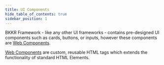 ```yaml
---
title: UI Components
hide_table_of_contents: true
sidebar_position: 1
---
```


<div class="mb-5">
    <p class="lead">
        BKKR Framework - like any other UI frameworks - contains pre-designed UI components such as cards, buttons, or
        inputs, however these components are <a href="https://www.webcomponents.org/introduction" target="_blank">Web
            Components</a>.
    </p>
    <p class="lead">
        <a href="https://www.webcomponents.org/introduction" target="_blank">Web Components</a> are custom, reusable
        HTML
        tags which extends the functionality of standard HTML Elements.
    </p>
</div>
